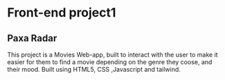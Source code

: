# Front-end project1
## Paxa Radar
This project is a Movies Web-app, built to interact with the user to make it easier for them to find a movie depending on the genre they coose, and their mood. 
Built using HTML5, CSS ,Javascript and tailwind.
